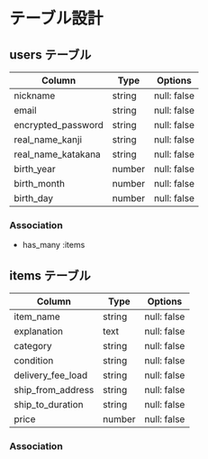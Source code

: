 # テーブル設計

## users テーブル

| Column             | Type   | Options     |
| ------------------ | ------ | ----------- |
| nickname           | string | null: false |
| email              | string | null: false |
| encrypted_password | string | null: false |
| real_name_kanji    | string | null: false |
| real_name_katakana | string | null: false |
| birth_year         | number | null: false |
| birth_month        | number | null: false |
| birth_day          | number | null: false |

### Association

- has_many :items



## items テーブル

| Column            | Type   | Options     |
| ----------------- | ------ | ----------- |
| item_name         | string | null: false |
| explanation       | text   | null: false |
| category          | string | null: false |
| condition         | string | null: false |
| delivery_fee_load | string | null: false |
| ship_from_address | string | null: false |
| ship_to_duration  | string | null: false |
| price             | number | null: false |

### Association